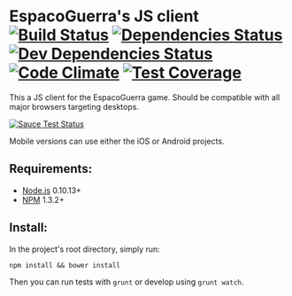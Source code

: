 # EspacoGuerra's JS client [![Build Status](https://snap-ci.com/espaco-guerra/js/branch/master/build_image)](https://snap-ci.com/js/engine-server/branch/master) [![Dependencies Status](https://david-dm.org/espaco-guerra/js.svg)](https://david-dm.org/espaco-guerra) [![Dev Dependencies Status](https://david-dm.org/espaco-guerra/js/dev-status.svg)](https://david-dm.org/espaco-guerra/js#info=devDependencies) [![Code Climate](https://codeclimate.com/github/espaco-guerra/js/badges/gpa.svg)](https://codeclimate.com/github/espaco-guerra/js) [![Test Coverage](https://codeclimate.com/github/espaco-guerra/js/badges/coverage.svg)](https://codeclimate.com/github/espaco-guerra/js)

This a JS client for the EspacoGuerra game. Should be compatible with all major browsers targeting desktops.

[![Sauce Test Status](https://saucelabs.com/browser-matrix/hugocorbucci.svg)](https://saucelabs.com/u/hugocorbucci)

Mobile versions can use either the iOS or Android projects.

## Requirements:

* [Node.js](https://nodejs.org/) 0.10.13+
* [NPM](https://www.npmjs.org/) 1.3.2+

## Install:

In the project's root directory, simply run:

```
npm install && bower install
```

Then you can run tests with ```grunt``` or develop using ```grunt watch```.

